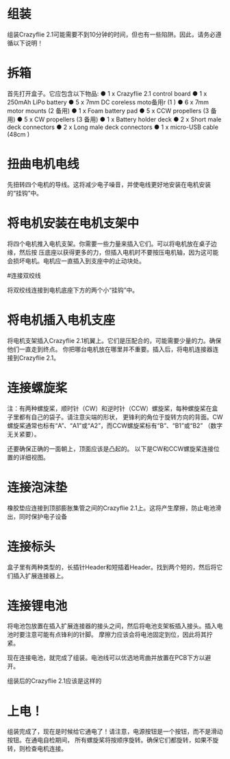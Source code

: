 # 组装

组装Crazyflie 2.1可能需要不到10分钟的时间，但也有一些陷阱。因此，请务必遵循以下说明！
# 拆箱

首先打开盒子。它应包含以下物品:
● 1 x Crazyflie 2.1 control board
● 1 x 250mAh LiPo battery
● 5 x 7mm DC coreless moto备用r (1 )
● 6 x 7mm motor mounts (2 备用)
● 1 x Foam battery pad
● 5 x CCW propellers (3 备用)
● 5 x CW propellers (3 备用)
● 1 x Battery holder deck
● 2 x Short male deck connectors
● 2 x Long male deck connectors
● 1 x micro-USB cable (48cm )

# 扭曲电机电线

先扭转四个电机的导线。这将减少电子噪音，并使电线更好地安装在电机安装的“挂钩”中。

# 将电机安装在电机支架中

将四个电机推入电机支架。你需要一些力量来插入它们。可以将电机放在桌子边缘，然后按
压底座以获得更多的力，但插入电机时不要按压电机轴，因为这可能会损坏电机。电机应一直插入到支座中的止动块处。

#连接双绞线

将双绞线连接到电机底座下方的两个小“挂钩”中。

# 将电机插入电机支座

将电机支架插入Crazyflie 2.1机翼上。它们是压配合的，可能需要少量的力。确保他们一直走到终点。
你把哪台电机放在哪里并不重要。插入后，将电机连接器连接到Crazyflie 2.1。

# 连接螺旋桨

注：有两种螺旋桨，顺时针（CW）和逆时针（CCW）螺旋桨，每种螺旋桨在盒子里都有自己的袋子。请注意尖端的形状，
更锋利的角位于旋转方向的背面。CW螺旋桨通常也标有“A”、“A1”或“A2”，而CCW螺旋桨标有“B”、“B1”或“B2”
（数字无关紧要）。

还要确保正确的一面朝上，顶面应该是凸起的。
以下是CW和CCW螺旋桨连接位置的详细视图。









# 连接泡沫垫

橡胶垫应连接到顶部膨胀集管之间的Crazyflie 2.1上。这将产生摩擦，防止电池滑出，同时保护电子设备

# 连接标头

盒子里有两种类型的，长插针Header和短插着Header。找到两个短的，然后将它们插入扩展连接器上。

# 连接锂电池

将电池包放置在插入扩展连接器的接头之间，然后将电池支架板插入接头。插入电池时要注意可能有点锋利的针脚。
摩擦力应该会将电池固定到位，因此将其拧紧。

现在连接电池，就完成了组装。电池线可以优选地弯曲并放置在PCB下方以避开。

组装后的Crazyflie 2.1应该是这样的








# 上电！

组装完成了，现在是时候给它通电了！请注意，电源按钮是一个按钮，而不是滑动按钮。在通电自检期间，
所有螺旋桨将按顺序旋转。确保它们都旋转，如果不旋转，则检查电机连接。



